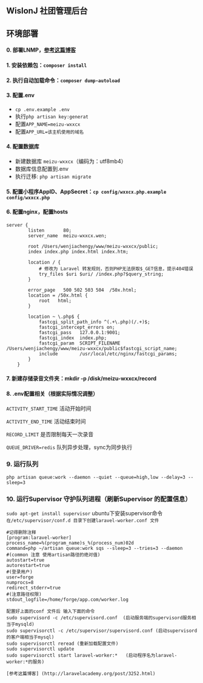 ## WislonJ 社团管理后台

## 环境部署

#### 0. 部署LNMP，[参考这篇博客](https://blog.csdn.net/STFPHP/article/details/53492723)

#### 1. 安装依赖包：```composer install```

#### 2. 执行自动加载命令：```composer dump-autoload```

#### 3. 配置.env
- ```cp .env.example .env```
- 执行```php artisan key:generat```
- 配置```APP_NAME=meizu-wxxcx```
- 配置```APP_URL=该主机使用的域名```

#### 4. 配置数据库
- 新建数据库 ```meizu-wxxcx```（编码为：utf8mb4）
- 数据库信息配置到.env
- 执行迁移: ```php artisan migrate```

#### 5. 配置小程序AppID、AppSecret：```cp config/wxxcx.php.example config/wxxcx.php```

#### 6. 配置nginx，配置hosts
```
server {
        listen       80;
        server_name  meizu-wxxcx.wen;

        root /Users/wenjiachengy/www/meizu-wxxcx/public;
        index index.php index.html index.htm;

        location / {
            # 修改为 Laravel 转发规则，否则PHP无法获取$_GET信息，提示404错误
            try_files $uri $uri/ /index.php?$query_string;
        }

        error_page   500 502 503 504  /50x.html;
        location = /50x.html {
            root   html;
        }

        location ~ \.php$ {
            fastcgi_split_path_info ^(.+\.php)(/.+)$;
            fastcgi_intercept_errors on;
            fastcgi_pass   127.0.0.1:9001;
            fastcgi_index  index.php;
            fastcgi_param  SCRIPT_FILENAME  /Users/wenjiachengy/www/meizu-wxxcx/public$fastcgi_script_name;
            include        /usr/local/etc/nginx/fastcgi_params;
        }
    }
```

#### 7. 新建存储录音文件夹：mkdir -p /disk/meizu-wxxcx/record

#### 8. .env配置相关（根据实际情况调整）

```ACTIVITY_START_TIME``` 活动开始时间

```ACTIVITY_END_TIME``` 活动结束时间

```RECORD_LIMIT``` 是否限制每天一次录音

```QUEUE_DRIVER=redis``` 队列异步处理，sync为同步执行

### 9. 运行队列
```php artisan queue:work --daemon --quiet --queue=high,low --delay=3 --sleep=3```

### 10. 运行Supervisor 守护队列进程（刷新Supervisor 的配置信息）
```sudo apt-get install supervisor``` ubuntu下安装supervisor命令
```在/etc/supervisor/conf.d 目录下创建laravel-worker.conf 文件```
```
#记得删除注释
[program:laravel-worker]
process_name=%(program_name)s_%(process_num)02d
command=php ~/artisan queue:work sqs --sleep=3 --tries=3 --daemon
#(common 注意 使用artisan路径的绝对值)
autostart=true
autorestart=true
#(登录用户)
user=forge
numprocs=8
redirect_stderr=true
#(注意路径权限)
stdout_logfile=/home/forge/app.com/worker.log
```
```
配置好上面的conf 文件后 输入下面的命令
sudo supervisord -c /etc/supervisord.conf  (启动服务端的supervisord服务相当于mysqld)
sudo supervisorctl -c /etc/supervisor/supervisord.conf (启动supervisord的客户端相当于mysql)
sudo supervisorctl reread (重新加载配置文件)
sudo supervisorctl update 
sudo supervisorctl start laravel-worker:*   (启动程序名为laravel-worker:*的服务)

```
```[参考这篇博客] (http://laravelacademy.org/post/3252.html)```

